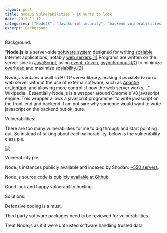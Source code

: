 ```yaml
---
layout: post
title: NodeJS vulnerabilities - it hurts to look
date: 2013-11-12
categories: ["NodeJS", "JavaScript security", "backend vulnerabilities", "vulnerability classes", "defensive coding", "third party package review", "Shodan", "open source security", "NodeJS hardening"]
excerpt: Background
---
```

Background:

"**Node.js**  is a server-side [software
system](http://en.wikipedia.org/wiki/Software_system) designed for writing
[scalable](http://en.wikipedia.org/wiki/Scalability) Internet applications,
notably [web
servers](http://en.wikipedia.org/wiki/Web_server).[[1]](http://en.wikipedia.org/wiki/Nodejs#cite_note-1)
Programs are written on the server side in
[JavaScript](http://en.wikipedia.org/wiki/JavaScript), using [event-
driven](http://en.wikipedia.org/wiki/Event-driven_architecture), [asynchronous
I/O](http://en.wikipedia.org/wiki/Asynchronous_I/O) to minimize
[overhead](http://en.wikipedia.org/wiki/Overhead_\(computing\)) and maximize
[scalability](http://en.wikipedia.org/wiki/Scalability).[[2]](http://en.wikipedia.org/wiki/Nodejs#cite_note-2)

Node.js contains a built-in HTTP server library, making it possible to run a
web server without the use of external software, such as
[Apache](http://en.wikipedia.org/wiki/Apache_\(web_server\))
or[Lighttpd](http://en.wikipedia.org/wiki/Lighttpd), and allowing more control
of how the web server works...." - Wikipedia .   Essentially Node.js is a
wrapper around Chrome's V8 javascript engine.   This wrapper allows a
javascript programmer to write javascript on the front-end and backend.  I am
not sure why someone would want to write javascript on the backend but ok,
sure.  





Vulnerabilities:

There are too many vulnerabilities for me to dig through and start pointing
out.  So instead of talking about each vulnerability, below is the
vulnerability class pie.



![](/images/NodeJSVulns.png.avif)

Vulnerability pie

Node.js instances publicly available and indexed by Shodan: [~550
servers](http://www.shodanhq.com/search?q=server%3Anode.js).

Node.js source code is [publicly available at
Github](https://github.com/joyent/node).

Good luck and happy vulnerability hunting.





Solutions:

Defensive coding is a must.  

Third party software packages need to be reviewed for vulnerabilities.  

Treat Node.js as if it were untrusted software handling trusted data.




